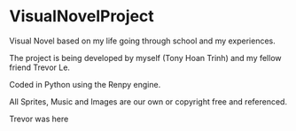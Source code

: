 # VisualNovelProject
Visual Novel based on my life going through school and my experiences.                                 


The project is being developed by myself (Tony Hoan Trinh) and my fellow friend Trevor Le. 

Coded in Python using the Renpy engine.


All Sprites, Music and Images are our own or copyright free and referenced.






Trevor was here
